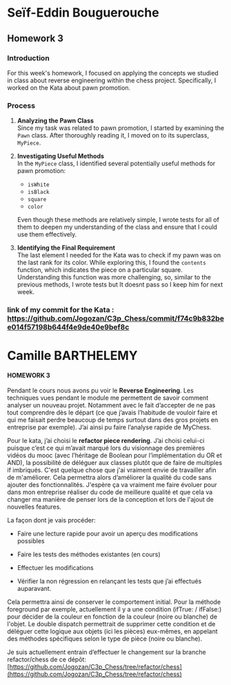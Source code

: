 # Seïf-Eddin Bouguerouche

## Homework 3

### Introduction
For this week's homework, I focused on applying the concepts we studied in class about reverse engineering within the chess project. Specifically, I worked on the Kata about pawn promotion.

### Process

1. **Analyzing the Pawn Class**  
   Since my task was related to pawn promotion, I started by examining the `Pawn` class. After thoroughly reading it, I moved on to its superclass, `MyPiece`.

2. **Investigating Useful Methods**  
   In the `MyPiece` class, I identified several potentially useful methods for pawn promotion:
   - `isWhite`
   - `isBlack`
   - `square`
   - `color`

   Even though these methods are relatively simple, I wrote tests for all of them to deepen my understanding of the class and ensure that I could use them effectively.

3. **Identifying the Final Requirement**  
   The last element I needed for the Kata was to check if my pawn was on the last rank for its color. While exploring this, I found the `contents` function, which indicates the piece on a particular square.
   Understanding this function was more challenging, so, similar to the previous methods, I wrote tests but It doesnt pass so I keep him for next week.

### link of my commit for the Kata : https://github.com/Jogozan/C3p_Chess/commit/f74c9b832bee014f57198b644f4e9de40e9bef8c

# Camille BARTHELEMY

#### HOMEWORK 3
  

Pendant le cours nous avons pu voir le **Reverse Engineering**. Les techniques vues pendant le module me permettent de savoir comment analyser un nouveau projet. Notamment avec le fait d’accepter de ne pas tout comprendre dès le départ (ce que j’avais l’habitude de vouloir faire et qui me faisait perdre beaucoup de temps surtout dans des gros projets en entreprise par exemple). J’ai ainsi pu faire l’analyse rapide de MyChess.

Pour le kata, j’ai choisi le **refactor piece rendering**. J’ai choisi celui-ci puisque c’est ce qui m’avait marqué lors du visionnage des premières vidéos du mooc (avec l’héritage de Boolean pour l’implémentation du OR et AND), la possibilité de déléguer aux classes plutôt que de faire de multiples if imbriqués. C'est quelque chose que j'ai vraiment envie de travailler afin de m'améliorer. Cela permettra alors d’améliorer la qualité du code sans ajouter des fonctionnalités. J'espère ça va vraiment me faire évoluer pour dans mon entreprise réaliser du code de meilleure qualité et que cela va changer ma manière de penser lors de la conception et lors de l'ajout de nouvelles features.

La façon dont je vais procéder:

-   Faire une lecture rapide pour avoir un aperçu des modifications possibles
    
-   Faire les tests des méthodes existantes (en cours)
    
-   Effectuer les modifications
    
-   Vérifier la non régression en relançant les tests que j’ai effectués auparavant.
    

Cela permettra ainsi de conserver le comportement initial.
Pour la méthode foreground par exemple, actuellement il y a une condition (ifTrue: / ifFalse:) pour décider de la couleur en fonction de la couleur (noire ou blanche) de l'objet. Le double dispatch permettrait de supprimer cette condition et de déléguer cette logique aux objets (ici les pièces) eux-mêmes, en appelant des méthodes spécifiques selon le type de pièce (noire ou blanche).  
  
Je suis actuellement entrain d’effectuer le changement sur la branche refactor/chess de ce dépôt: [https://github.com/Jogozan/C3p_Chess/tree/refactor/chess](https://github.com/Jogozan/C3p_Chess/tree/refactor/chess)
